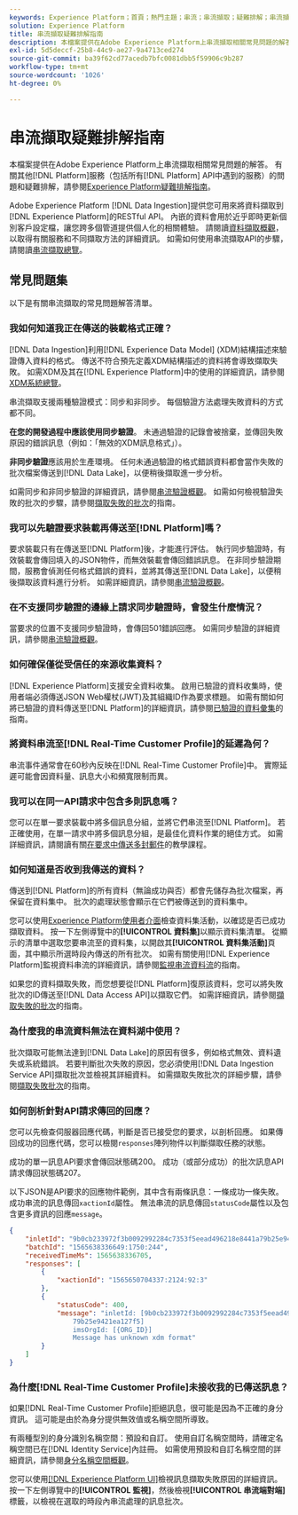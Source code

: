 ```yaml
---
keywords: Experience Platform；首頁；熱門主題；串流；串流擷取；疑難排解；串流擷取疑難排解；串流擷取常見問題集；faq；
solution: Experience Platform
title: 串流擷取疑難排解指南
description: 本檔案提供在Adobe Experience Platform上串流擷取相關常見問題的解答。
exl-id: 5d5deccf-25b8-44c9-ae27-9a4713ced274
source-git-commit: ba39f62cd77acedb7bfc0081dbb5f59906c9b287
workflow-type: tm+mt
source-wordcount: '1026'
ht-degree: 0%

---
```


# 串流擷取疑難排解指南

本檔案提供在Adobe Experience Platform上串流擷取相關常見問題的解答。 有關其他[!DNL Platform]服務（包括所有[!DNL Platform] API中遇到的服務）的問題和疑難排解，請參閱[Experience Platform疑難排解指南](../../landing/troubleshooting.md)。

Adobe Experience Platform [!DNL Data Ingestion]提供您可用來將資料擷取到[!DNL Experience Platform]的RESTful API。 內嵌的資料會用於近乎即時更新個別客戶設定檔，讓您跨多個管道提供個人化的相關體驗。 請閱讀[資料擷取概觀](../home.md)，以取得有關服務和不同擷取方法的詳細資訊。 如需如何使用串流擷取API的步驟，請閱讀[串流擷取總覽](../streaming-ingestion/overview.md)。

## 常見問題集

以下是有關串流擷取的常見問題解答清單。

### 我如何知道我正在傳送的裝載格式正確？

[!DNL Data Ingestion]利用[!DNL Experience Data Model] (XDM)結構描述來驗證傳入資料的格式。 傳送不符合預先定義XDM結構描述的資料將會導致擷取失敗。 如需XDM及其在[!DNL Experience Platform]中的使用的詳細資訊，請參閱[XDM系統總覽](../../xdm/home.md)。

串流擷取支援兩種驗證模式：同步和非同步。 每個驗證方法處理失敗資料的方式都不同。

**在您的開發過程中應該使用同步驗證**。 未通過驗證的記錄會被捨棄，並傳回失敗原因的錯誤訊息（例如：「無效的XDM訊息格式」）。

**非同步驗證**&#x200B;應該用於生產環境。 任何未通過驗證的格式錯誤資料都會當作失敗的批次檔案傳送到[!DNL Data Lake]，以便稍後擷取進一步分析。

如需同步和非同步驗證的詳細資訊，請參閱[串流驗證概觀](../quality/streaming-validation.md)。 如需如何檢視驗證失敗的批次的步驟，請參閱[擷取失敗的批次](../quality/retrieve-failed-batches.md)的指南。

### 我可以先驗證要求裝載再傳送至[!DNL Platform]嗎？

要求裝載只有在傳送至[!DNL Platform]後，才能進行評估。 執行同步驗證時，有效裝載會傳回填入的JSON物件，而無效裝載會傳回錯誤訊息。 在非同步驗證期間，服務會偵測任何格式錯誤的資料，並將其傳送至[!DNL Data Lake]，以便稍後擷取該資料進行分析。 如需詳細資訊，請參閱[串流驗證概觀](../quality/streaming-validation.md)。

### 在不支援同步驗證的邊緣上請求同步驗證時，會發生什麼情況？

當要求的位置不支援同步驗證時，會傳回501錯誤回應。 如需同步驗證的詳細資訊，請參閱[串流驗證概觀](../quality/streaming-validation.md)。

### 如何確保僅從受信任的來源收集資料？

[!DNL Experience Platform]支援安全資料收集。 啟用已驗證的資料收集時，使用者端必須傳送JSON Web權杖(JWT)及其組織ID作為要求標題。 如需有關如何將已驗證的資料傳送至[!DNL Platform]的詳細資訊，請參閱[已驗證的資料彙集](../tutorials/create-authenticated-streaming-connection.md)的指南。

### 將資料串流至[!DNL Real-Time Customer Profile]的延遲為何？

串流事件通常會在60秒內反映在[!DNL Real-Time Customer Profile]中。 實際延遲可能會因資料量、訊息大小和頻寬限制而異。

### 我可以在同一API請求中包含多則訊息嗎？

您可以在單一要求裝載中將多個訊息分組，並將它們串流至[!DNL Platform]。 若正確使用，在單一請求中將多個訊息分組，是最佳化資料作業的絕佳方式。 如需詳細資訊，請閱讀有關[在要求中傳送多封郵件](../tutorials/streaming-multiple-messages.md)的教學課程。

### 如何知道是否收到我傳送的資料？

傳送到[!DNL Platform]的所有資料（無論成功與否）都會先儲存為批次檔案，再保留在資料集中。 批次的處理狀態會顯示在它們被傳送到的資料集中。

您可以使用[Experience Platform使用者介面](https://platform.adobe.com)檢查資料集活動，以確認是否已成功擷取資料。 按一下左側導覽中的&#x200B;**[!UICONTROL 資料集]**&#x200B;以顯示資料集清單。 從顯示的清單中選取您要串流至的資料集，以開啟其&#x200B;**[!UICONTROL 資料集活動]**&#x200B;頁面，其中顯示所選時段內傳送的所有批次。 如需有關使用[!DNL Experience Platform]監視資料串流的詳細資訊，請參閱[監視串流資料流](../quality/monitor-data-ingestion.md)的指南。

如果您的資料擷取失敗，而您想要從[!DNL Platform]復原該資料，您可以將失敗批次的ID傳送至[!DNL Data Access API]以擷取它們。 如需詳細資訊，請參閱[擷取失敗的批次](../quality/retrieve-failed-batches.md)的指南。

### 為什麼我的串流資料無法在資料湖中使用？

批次擷取可能無法達到[!DNL Data Lake]的原因有很多，例如格式無效、資料遺失或系統錯誤。 若要判斷批次失敗的原因，您必須使用[!DNL Data Ingestion Service API]擷取批次並檢視其詳細資料。 如需擷取失敗批次的詳細步驟，請參閱[擷取失敗批次](../quality/retrieve-failed-batches.md)的指南。

### 如何剖析針對API請求傳回的回應？

您可以先檢查伺服器回應代碼，判斷是否已接受您的要求，以剖析回應。 如果傳回成功的回應代碼，您可以檢閱`responses`陣列物件以判斷擷取任務的狀態。

成功的單一訊息API要求會傳回狀態碼200。 成功（或部分成功）的批次訊息API請求傳回狀態碼207。

以下JSON是API要求的回應物件範例，其中含有兩條訊息：一條成功一條失敗。 成功串流的訊息傳回`xactionId`屬性。 無法串流的訊息傳回`statusCode`屬性以及包含更多資訊的回應`message`。

```JSON
{
    "inletId": "9b0cb233972f3b0092992284c7353f5eead496218e8441a79b25e9421ea127f5",
    "batchId": "1565638336649:1750:244",
    "receivedTimeMs": 1565638336705,
    "responses": [
        {
            "xactionId": "1565650704337:2124:92:3"
        },
        {
            "statusCode": 400,
            "message": "inletId: [9b0cb233972f3b0092992284c7353f5eead496218e8441a
                79b25e9421ea127f5] 
                imsOrgId: [{ORG_ID}] 
                Message has unknown xdm format"
        }
    ]
}
```

### 為什麼[!DNL Real-Time Customer Profile]未接收我的已傳送訊息？

如果[!DNL Real-Time Customer Profile]拒絕訊息，很可能是因為不正確的身分資訊。 這可能是由於為身分提供無效值或名稱空間所導致。

有兩種型別的身分識別名稱空間：預設和自訂。 使用自訂名稱空間時，請確定名稱空間已在[!DNL Identity Service]內註冊。 如需使用預設和自訂名稱空間的詳細資訊，請參閱[身分名稱空間概觀](../../identity-service/features/namespaces.md)。

您可以使用[[!DNL Experience Platform UI]](https://platform.adobe.com)檢視訊息擷取失敗原因的詳細資訊。 按一下左側導覽中的&#x200B;**[!UICONTROL 監視]**，然後檢視&#x200B;**[!UICONTROL 串流端對端]**&#x200B;標籤，以檢視在選取的時段內串流處理的訊息批次。
